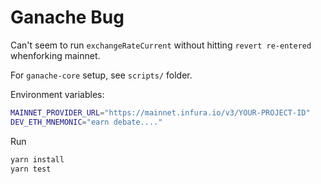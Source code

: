 # Ganache Bug

Can't seem to run `exchangeRateCurrent` without hitting `revert re-entered` whenforking mainnet.

For `ganache-core` setup, see `scripts/` folder.

Environment variables:

```bash
MAINNET_PROVIDER_URL="https://mainnet.infura.io/v3/YOUR-PROJECT-ID"
DEV_ETH_MNEMONIC="earn debate...."
```

Run
```bash
yarn install
yarn test
```